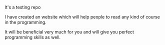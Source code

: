 It's a testing repo

I have created an website which will help people to read any kind of course in the programming.

It will be beneficial very much for you and will give you perfect programming skills as well.